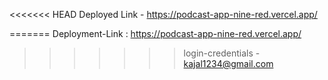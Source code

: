 <<<<<<< HEAD
Deployed Link - https://podcast-app-nine-red.vercel.app/

=======
Deployment-Link : https://podcast-app-nine-red.vercel.app/
>>>>>>> login-credentials - kajal1234@gmail.com
